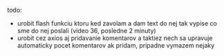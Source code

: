 todo: 

- urobit flash funkciu ktoru ked zavolam a dam text do nej tak vypise co sme do nej poslali (video 36, posledne 2 minuty)
- urobit cez axios aj pridavanie komentarov a taktiez nech sa upravuje automaticky pocet komentarov ak pridam, pripadne vymazem nejaky
